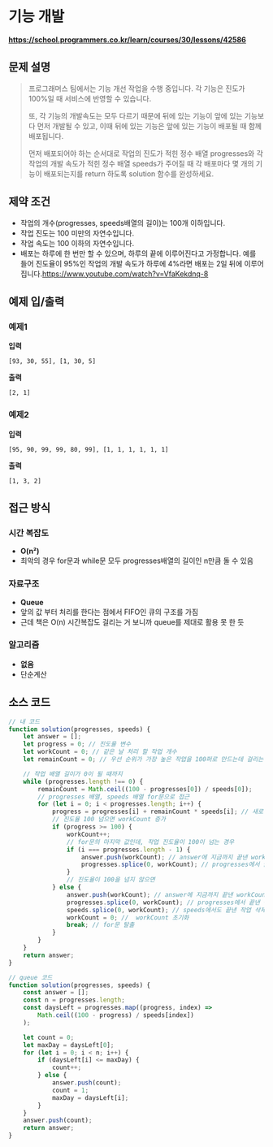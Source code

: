 # 기능 개발

**https://school.programmers.co.kr/learn/courses/30/lessons/42586**

## 문제 설명

> 프로그래머스 팀에서는 기능 개선 작업을 수행 중입니다. 각 기능은 진도가 100%일 때 서비스에 반영할 수 있습니다.
>
> 또, 각 기능의 개발속도는 모두 다르기 때문에 뒤에 있는 기능이 앞에 있는 기능보다 먼저 개발될 수 있고, 이때 뒤에 있는 기능은 앞에 있는 기능이 배포될 때 함께 배포됩니다.
>
> 먼저 배포되어야 하는 순서대로 작업의 진도가 적힌 정수 배열 progresses와 각 작업의 개발 속도가 적힌 정수 배열 speeds가 주어질 때 각 배포마다 몇 개의 기능이 배포되는지를 return 하도록 solution 함수를 완성하세요.

## 제약 조건

-   작업의 개수(progresses, speeds배열의 길이)는 100개 이하입니다.
-   작업 진도는 100 미만의 자연수입니다.
-   작업 속도는 100 이하의 자연수입니다.
-   배포는 하루에 한 번만 할 수 있으며, 하루의 끝에 이루어진다고 가정합니다. 예를 들어 진도율이 95%인 작업의 개발 속도가 하루에 4%라면 배포는 2일 뒤에 이루어집니다.https://www.youtube.com/watch?v=VfaKekdnq-8

## 예제 입/출력

### 예제1

**입력**

```
[93, 30, 55], [1, 30, 5]
```

**출력**

```
[2, 1]
```

### 예제2

**입력**

```
[95, 90, 99, 99, 80, 99], [1, 1, 1, 1, 1, 1]
```

**출력**

```
[1, 3, 2]
```

## 접근 방식

### 시간 복잡도

-   **O(n²)**
-   최악의 경우 for문과 while문 모두 progresses배열의 길이인 n만큼 돌 수 있음

### 자료구조

-   **Queue**
-   앞의 값 부터 처리를 한다는 점에서 FIFO인 큐의 구조를 가짐
-   근데 책은 O(n) 시간복잡도 걸리는 거 보니까 queue를 제대로 활용 못 한 듯

### 알고리즘

-   **없음**
-   단순계산

## 소스 코드

```javascript
// 내 코드
function solution(progresses, speeds) {
    let answer = [];
    let progress = 0; // 진도율 변수
    let workCount = 0; // 같은 날 처리 할 작업 개수
    let remainCount = 0; // 우선 순위가 가장 높은 작업을 100퍼로 만드는데 걸리는 날

    // 작업 배열 길이가 0이 될 때까지
    while (progresses.length !== 0) {
        remainCount = Math.ceil((100 - progresses[0]) / speeds[0]);
        // progresses 배열, speeds 배열 for문으로 접근
        for (let i = 0; i < progresses.length; i++) {
            progress = progresses[i] + remainCount * speeds[i]; // 새로 계산한 진도율
            // 진도율 100 넘으면 workCount 증가
            if (progress >= 100) {
                workCount++;
                // for문의 마지막 값인데, 작업 진도율이 100이 넘는 경우
                if (i === progresses.length - 1) {
                    answer.push(workCount); // answer에 지금까지 끝낸 workCount push
                    progresses.splice(0, workCount); // progresses에서 끝낸 작업 삭제
                }
                // 진도율이 100을 넘지 않으면
            } else {
                answer.push(workCount); // answer에 지금까지 끝낸 workCount push
                progresses.splice(0, workCount); // progresses에서 끝낸 작업 삭제
                speeds.splice(0, workCount); // speeds에서도 끝낸 작업 삭제
                workCount = 0; //  workCount 초기화
                break; // for문 탈출
            }
        }
    }
    return answer;
}

// queue 코드
function solution(progresses, speeds) {
    const answer = [];
    const n = progresses.length;
    const daysLeft = progresses.map((progress, index) =>
        Math.ceil((100 - progress) / speeds[index])
    );

    let count = 0;
    let maxDay = daysLeft[0];
    for (let i = 0; i < n; i++) {
        if (daysLeft[i] <= maxDay) {
            count++;
        } else {
            answer.push(count);
            count = 1;
            maxDay = daysLeft[i];
        }
    }
    answer.push(count);
    return answer;
}
```
